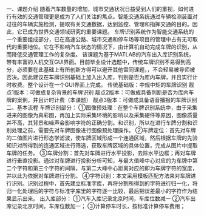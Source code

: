 一、课题介绍
随着汽车数量的增加，城市交通状况日益受到人们的重视，如何进行有效的交通管理更是成为了人们关注的焦点。智能交通系统通过车辆检测装置对过往的车辆实施检测，提取有关交通数据，达到监控、管理和指挥交通的目的。因此，它已成为世界交通领域研究的重要课题。 车牌识别系统作为智能交通系统的一个重要组成部分，已在高速公路、城市交通和停车场等项目的管理中占有无可取代的重要地位。它在不影响汽车状态的情况下，由计算机自动完成车牌的识别，从而降低交通管理工作的复杂度。
该课题为基于MATLAB的汽车出入库识别系统，带有丰富的人机交互GUI界面。目前毕业设计选题中，传统车牌识别不易得到高分，必须要在此基础上有所创新方得可以避开其他雷同课题，，不会轻易被导师被否决。因此建议在车牌识别基础上加入出入库，判别是否为库内车牌，并且实行计时收费。整个设计在一个GUI界面上完成。
传统基础版：中规中矩的车牌识别
靓点1版本：可做成复杂背景的车牌识别
靓点2版本：可做成具备判断是否为库内车牌的案例，并且计时计费（本课题）
靓点3版本：可做成具备语音播报的车牌识别
二、基本流程
车牌识别部分：
①图像预处理：在整个车牌识别系统中，由于采集进来的图像为真彩图，再加上实际采集环境的影响以及采集硬件等原因，图像质量并不高，其背景和噪声会影响字符的正确分割。和识别，所以在进行车牌分割和识别处理之前，需要先对车牌图像进行图像预处理操作。
②车牌定位：首先对车牌的二值图片进行形态学滤波，使车牌区域形成一个连通区域，然后根据车牌的先验知识对所得到的连通区域进行筛选，获取车牌区域的具体位置，完成从图片中提取车牌的任务。
③车牌分割：首先对车牌进行水平投影，去除水平边框；再对车牌进行垂直投影。通过对车牌进行投影分析可知，与最大值峰中心对应的为车牌中第二个字符和第三个字符的间隔，与第二大峰中心距离对应的即为车牌字符的宽度，并以此为依据对车牌进行分割。 
④字符识别：本文采用模板匹配方法来对车牌进行识别。识别过程中，首先建立标准字库，再将分割所得到的字符进行归一化，将归一化处理后的字符与标准字库里的字符逐一比较，最后把误差最小的字符作为结果显示出来。
出入库部分：
①汽车入库记录北京时间，车库位数减一
  ②汽车出库记录北京时间，车库位数加一；
  ③计算停车时长，按标准计算停车费用；
